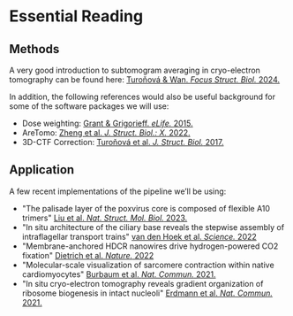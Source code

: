 # Essential Reading

## Methods

A very good introduction to subtomogram averaging in cryo-electron tomography can be found here: [Turoňová & Wan. _Focus Struct. Biol._ 2024.](https://doi.org/10.1007/978-3-031-51171-4_8)

In addition, the following references would also be useful background for some of the software packages we will use:

- Dose weighting: [Grant & Grigorieff. _eLife._ 2015.](https://doi.org/10.7554/ELIFE.06980)
- AreTomo: [Zheng et al. _J. Struct. Biol.: X._ 2022.](https://doi.org/10.1016/J.YJSBX.2022.100068)
- 3D-CTF Correction: [Turoňová et al. _J. Struct. Biol._ 2017.](https://doi.org/10.1016/j.jsb.2017.07.007)

## Application

A few recent implementations of the pipeline we’ll be using:

- "The palisade layer of the poxvirus core is composed of flexible A10 trimers" [Liu et al. _Nat. Struct. Mol. Biol._ 2023.](https://doi.org/10.1038/s41594-024-01218-5)
- "In situ architecture of the ciliary base reveals the stepwise assembly of intraflagellar transport trains" [van den Hoek et al. _Science._ 2022](https://doi.org/10.1126/SCIENCE.ABM6704)
- "Membrane-anchored HDCR nanowires drive hydrogen-powered CO2 fixation" [Dietrich et al. _Nature._ 2022](https://doi.org/10.1038/s41586-022-04971-z)
- "Molecular-scale visualization of sarcomere contraction within native cardiomyocytes" [Burbaum et al. _Nat. Commun._ 2021.](https://doi.org/10.1038/s41467-021-24049-0)
- "In situ cryo-electron tomography reveals gradient organization of ribosome biogenesis in intact nucleoli" [Erdmann et al. _Nat. Commun._ 2021.](https://doi.org/10.1038/s41467-021-25413-w)
